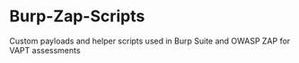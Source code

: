 # Burp-Zap-Scripts
Custom payloads and helper scripts used in Burp Suite and OWASP ZAP for VAPT assessments
